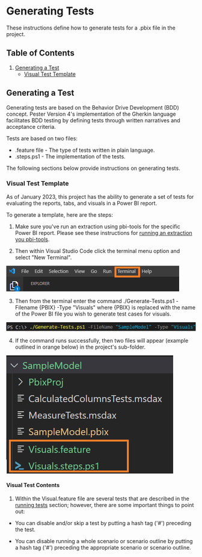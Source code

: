# Generating Tests
These instructions define how to generate tests for a .pbix file in the project.

## Table of Contents

1. [Generating a Test](#generating-a-test)
    - [Visual Test Template](#visual-tests)


## Generating a Test

Generating tests are based on the Behavior Drive Development (BDD) concept. Pester Version 4's implementation of the Gherkin language
facilitates BDD testing by defining tests through written narratives and acceptance criteria.

Tests are based on two files:
- .feature file - The type of tests written in plain language.
- .steps.ps1 - The implementation of the tests.

The following sections below provide instructions on generating tests.

### Visual Test Template

As of January 2023, this project has the ability to generate a set of tests for evaluating the reports, tabs, and visuals in a Power BI report.

To generate a template, here are the steps:

1. Make sure you've run an extraction using pbi-tools for the specific Power BI report.  Please see these instructions for <a href="" target="_blank">running an extraction you pbi-tools</a>.

2. Then within Visual Studio Code click the terminal menu option and select "New Terminal".

![Terminal](./images/part22-terminal.png)

3. Then from the terminal enter the command ./Generate-Tests.ps1 -Filename {PBIX} -Type "Visuals" where {PBIX} is replaced with the name of the Power BI file you wish to generate test cases for visuals.

![Run Generate Tests](./images/part25-generate-tests.png)

4. If the command runs successfully, then two files will appear (example outlined in orange below) in the project's sub-folder.

![Visual Test Files](./images/part25-generated-visual-tests.png)

#### Visual Test Contents

1. Within the Visual.feature file are several tests that are described in the <a href="./run-tests.md#visual-tests-for-reports" target="_blank">running tests</a> section; however, there are some important things to point out:

- You can disable and/or skip a test by putting a hash tag ('#') preceding the test.

- You can disable running a whole scenario or scenario outline by putting a hash tag ('#') preceding the appropriate scenario or scenario outline.